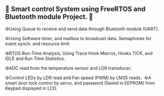 ## 🦾 Smart control System using FreeRTOS and Bluetooth module Project.‎ 🦾

⚙️Using Queue to receive and send data through Bluetooth module (UART).‎

⚙️Using Software timer, and mailbox to broadcast data. Semaphores for event synch. and resource limit. ‎

⚙️RTOS Run-Time Analysis, Using Trace Hook Macros, Hooks TICK, and IDLE and Run Time ‎Statistics.‎

⚙️ADC read from the temperature sensor and LDR transducer.‎

⚙️Control LEDs by LDR read and Fan speed (PWM) by LM35 reads.
‎
⚙️A smart door lock control by servo, and password (Saved in EEPROM) from Keypad displayed in LCD. ‎



